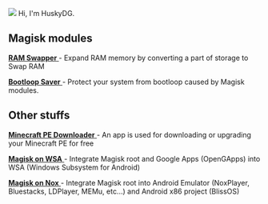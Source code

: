 <img src="https://avatars.githubusercontent.com/u/84650617?s=48&v=4" />  Hi, I'm HuskyDG.



## Magisk modules

[ **RAM Swapper** ](https://github.com/HuskyDG/Magisk_RAM_Swapper) - Expand RAM memory by converting a part of storage to Swap RAM

[ **Bootloop Saver** ](https://github.com/HuskyDG/Magisk_BootloopSaver) - Protect your system from bootloop caused by Magisk modules.



## Other stuffs

[ **Minecraft PE Downloader** ](./mcdownload) - An app is used for downloading or upgrading your Minecraft PE for free

[ **Magisk on WSA** ](./magiskonwsa) - Integrate Magisk root and Google Apps (OpenGApps) into WSA (Windows Subsystem for Android)

[ **Magisk on Nox** ](./magiskonnox) - Integrate Magisk root into Android Emulator (NoxPlayer, Bluestacks, LDPlayer, MEMu, etc...) and Android x86 project (BlissOS)
